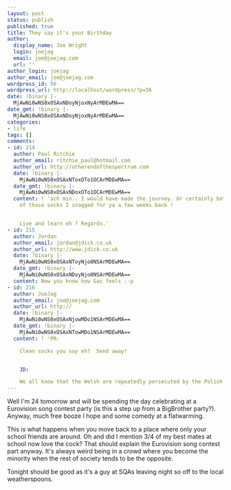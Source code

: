 ```yaml
---
layout: post
status: publish
published: true
title: They say it's your Birthday
author:
  display_name: Joe Wright
  login: joejag
  email: joe@joejag.com
  url: ''
author_login: joejag
author_email: joe@joejag.com
wordpress_id: 56
wordpress_url: http://localhost/wordpress/?p=56
date: !binary |-
  MjAwNi0wNS0xOSAxNDoyNjoxNyArMDEwMA==
date_gmt: !binary |-
  MjAwNi0wNS0xOSAxNDoyNjoxNyArMDEwMA==
categories:
- life
tags: []
comments:
- id: 214
  author: Paul Ritchie
  author_email: ritchie_paul@hotmail.com
  author_url: http://otherendofthespectrum.com
  date: !binary |-
    MjAwNi0wNS0xOSAxNToxOTo1OCArMDEwMA==
  date_gmt: !binary |-
    MjAwNi0wNS0xOSAxNDoxOTo1OCArMDEwMA==
  content: ! 'ach min.. I would have made the journey. Or certainly bothered to post
    of those socks I snagged for ya a few weeks back !


    Live and learn eh ? Regards.'
- id: 215
  author: Jordan
  author_email: jordan@jdick.co.uk
  author_url: http://www.jdick.co.uk
  date: !binary |-
    MjAwNi0wNS0xOSAxNToyNjo0NSArMDEwMA==
  date_gmt: !binary |-
    MjAwNi0wNS0xOSAxNDoyNjo0NSArMDEwMA==
  content: Now you know how Gaz feels :-p
- id: 216
  author: JoeJag
  author_email: joe@joejag.com
  author_url: http://
  date: !binary |-
    MjAwNi0wNS0xOSAxNjowMDo1NSArMDEwMA==
  date_gmt: !binary |-
    MjAwNi0wNS0xOSAxNTowMDo1NSArMDEwMA==
  content: ! 'PR:

    Clean socks you say eh?  Send away!


    JD:

    We all know that the Welsh are repeatedly persecuted by the Polish!'
---
```

<p>Well I'm 24 tomorrow and will be spending the day celebrating at a Eurovision song contest party (is this a step up from a BigBrother party?).  Anyway, much free booze I hope and some comedy at a flatwarming.  </p>
<p>This is what happens when you move back to a place where only your school friends are around.  Oh and did I mention 3/4 of my best mates at school now love the cock?  That should explain the Eurovision song contest part anyway.  It's always weird being in a crowd where you become the minority when the rest of society tends to be the opposite.</p>
<p>Tonight should be good as it's a guy at SQAs leaving night so off to the local weatherspoons.</p>
